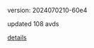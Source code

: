 version: 2024070210-60e4

updated 108 avds

[details](https://github.com/0x74f917491bfa7ebfa379/ali_avd_db/blob/master/change_log/2024/07/02/10/60e4.txt)